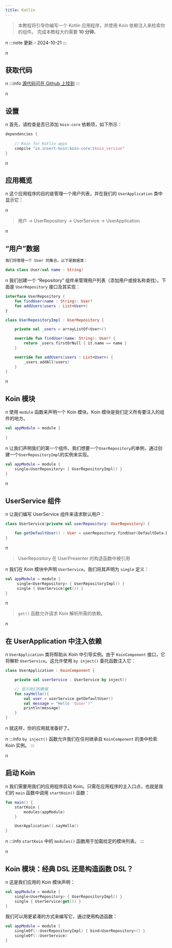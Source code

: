 ```yaml
---
title: Kotlin
---
```

> 本教程将引导你编写一个 Kotlin 应用程序，并使用 Koin 依赖注入来检索你的组件。
> 完成本教程大约需要 __10 分钟__。

n
:::note
更新 - 2024-10-21
:::

n
## 获取代码

n
:::info
[源代码可在 Github 上找到](https://github.com/InsertKoinIO/koin-getting-started/tree/main/kotlin)
:::

n
## 设置

n
首先，请检查是否已添加 `koin-core` 依赖项，如下所示：

```groovy
dependencies {
    
    // Koin for Kotlin apps
    compile "io.insert-koin:koin-core:$koin_version"
}
```

n
## 应用概览

n
这个应用程序的目的是管理一个用户列表，并在我们的 `UserApplication` 类中显示它：

n
> 用户 -> UserRepository -> UserService -> UserApplication

n
## “用户”数据

```markdown
我们将管理一个 User 的集合。以下是数据类：
```

```kotlin
data class User(val name : String)
```

n
我们创建一个 “Repository” 组件来管理用户列表（添加用户或按名称查找）。下面是 `UserRepository` 接口及其实现：

```kotlin
interface UserRepository {
    fun findUser(name : String): User?
    fun addUsers(users : List<User>)
}

class UserRepositoryImpl : UserRepository {

    private val _users = arrayListOf<User>()

    override fun findUser(name: String): User? {
        return _users.firstOrNull { it.name == name }
    }

    override fun addUsers(users : List<User>) {
        _users.addAll(users)
    }
}
```

n
## Koin 模块

n
使用 `module` 函数来声明一个 Koin 模块。Koin 模块是我们定义所有要注入的组件的地方。

```kotlin
val appModule = module {
    
}
```

n
让我们声明我们的第一个组件。我们想要一个`UserRepository`的单例，通过创建一个`UserRepositoryImpl`的实例来实现。

```kotlin
val appModule = module {
    single<UserRepository> { UserRepositoryImpl() }
}
```

n
## UserService 组件

n
让我们编写 UserService 组件来请求默认用户：

```kotlin
class UserService(private val userRepository: UserRepository) {

    fun getDefaultUser() : User = userRepository.findUser(DefaultData.DEFAULT_USER.name) ?: error("Can't find default user")
}
```

n
> UserRepository 在 UserPresenter 的构造函数中被引用

n
我们在 Koin 模块中声明 `UserService`。我们将其声明为 `single` 定义：

```kotlin
val appModule = module {
     single<UserRepository> { UserRepositoryImpl() }
     single { UserService(get()) }
}
```

n
> `get()` 函数允许请求 Koin 解析所需的依赖。

n
## 在 UserApplication 中注入依赖

n
`UserApplication` 类将帮助从 Koin 中引导实例。由于 `KoinComponent` 接口，它将解析 `UserService`。这允许使用 `by inject()` 委托函数注入它：

```kotlin
class UserApplication : KoinComponent {

    private val userService : UserService by inject()

    // 显示我们的数据
    fun sayHello(){
        val user = userService.getDefaultUser()
        val message = "Hello '$user'!"
        println(message)
    }
}
```

n
就这样，你的应用就准备好了。

n
:::info
`by inject()` 函数允许我们在任何继承自 `KoinComponent` 的类中检索 Koin 实例。
:::

n
## 启动 Koin

n
我们需要用我们的应用程序启动 Koin。只需在应用程序的主入口点，也就是我们的 `main` 函数中调用 `startKoin()` 函数：

```kotlin
fun main() {
    startKoin {
        modules(appModule)
    }

    UserApplication().sayHello()
}
```

n
:::info
`startKoin` 中的 `modules()` 函数用于加载给定的模块列表。
:::

n
## Koin 模块：经典 DSL 还是构造函数 DSL？

n
这是我们应用的 Koin 模块声明：

```kotlin
val appModule = module {
    single<UserRepository> { UserRepositoryImpl() }
    single { UserService(get()) }
}
```

我们可以用更紧凑的方式来编写它，通过使用构造函数：

```kotlin
val appModule = module {
    singleOf(::UserRepositoryImpl) { bind<UserRepository>() }
    singleOf(::UserService)
}
```
